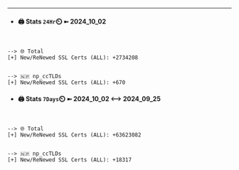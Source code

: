 

---
- #### 🖨️ **Stats** `24Hr`⏲️ ➼ 2024_10_02
```console


--> 🌐 Total
[+] New/ReNewed SSL Certs (ALL): +2734208


--> 🇳🇵 np_ccTLDs
[+] New/ReNewed SSL Certs (ALL): +670

```

- #### 🖨️ **Stats** `7Days`⏲️ ➼ 2024_10_02 <--> 2024_09_25
```console


--> 🌐 Total
[+] New/ReNewed SSL Certs (ALL): +63623082


--> 🇳🇵 np_ccTLDs
[+] New/ReNewed SSL Certs (ALL): +18317

```

